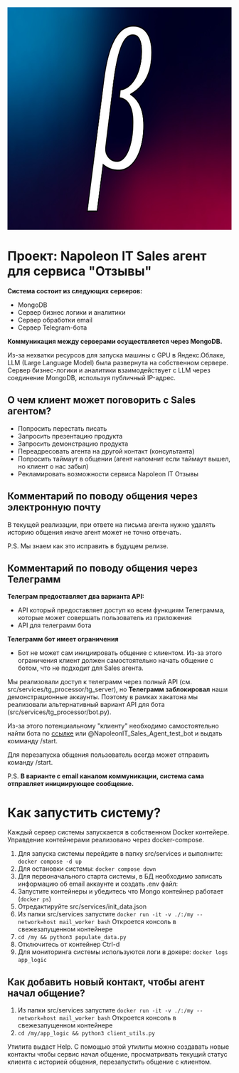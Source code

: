 <img src="extensions/logo.jpeg" alt="ikanam-ai Logo" width="1000" height="500">


# Проект: Napoleon IT Sales агент для сервиса "Отзывы" 

**Система состоит из следующих серверов:**
* MongoDB
* Сервер бизнес логики и аналитики
* Сервер обработки email
* Сервер Telegram-бота

**Коммуникация между серверами осуществляется через MongoDB.** 

Из-за нехватки ресурсов для запуска машины с GPU в Яндекс.Облаке, LLM (Large Language Model) была развернута на собственном сервере. Сервер бизнес-логики и аналитики взаимодействует с LLM через соединение MongoDB, используя публичный IP-адрес.

## О чем клиент может поговорить с Sales агентом?

* Попросить перестать писать
* Запросить презентацию продукта
* Запросить демонстрацию продукта
* Переадресовать агента на другой контакт (консультанта)
* Попросить таймаут в общении (агент напомнит если таймаут вышел, но клиент о нас забыл)
* Рекламировать возможности сервиса Napoleon IT Отзывы

## Комментарий по поводу общения через электронную почту

В текущей реализации, при ответе на письма агента нужно удалять историю общения иначе агент может не точно отвечать.

P.S. Мы знаем как это исправить в будущем релизе.

## Комментарий по поводу общения через Телеграмм

**Телеграм предоставляет два варианта API:**
* API который предоставляет доступ ко всем функциям Телеграмма, которые может совершать пользователь из приложения
* API для телеграмм бота

**Телеграмм бот имеет ограничения**
* Бот не может сам инициировать общение с клиентом. Из-за этого ограничения клиент должен самостоятельно начать общение с ботом, что не подходит для Sales агента.

Мы реализовали доступ к телеграмм через полный API (см. src/services/tg_processor/tg_server), но **Телеграмм заблокировал** наши демонстрационные аккаунты. Поэтому в рамках хакатона мы реализовали альтернативный вариант API для бота (src/services/tg_processor/bot.py).

Из-за этого потенциальному "клиенту" необходимо самостоятельно найти бота по [ссылке](https://t.me/NapaleonIT_Sales_Agent_test_bot)  или @NapoleonIT_Sales_Agent_test_bot и выдать комманду /start.

Для перезапуска общения пользователь всегда может отправить команду /start.

P.S. **В варианте с email каналом коммуникации, система сама отправляет инициирующее сообщение.**

# Как запустить систему?
Каждый сервер системы запускается в собственном Docker контейере. Управдение контейнерами реализовано через docker-compose.

1. Для запуска системы перейдите в папку src/services и выполните: ```docker compose -d up```
2. Для остановки системы: ```docker compose down```
3. Для первоначального старта системы, в БД необходимо записать информацию об email аккаунте и создать .env файл:
4. Запустите контейнеры и убедитесь что Mongo контейнер работает (```docker ps```)
5. Отредактируйте src/services/init_data.json
6. Из папки src/services запустите ```docker run -it -v ./:/my --network=host mail_worker bash``` Откроется консоль в свежезапущенном контейнере
7. ```cd /my && python3 populate_data.py```
8. Отключитесь от контейнер Ctrl-d
9. Для мониторинга системы используются логи в докере: ```docker logs app_logic```

## Как добавить новый контакт, чтобы агент начал общение?
1. Из папки src/services запустите ```docker run -it -v ./:/my --network=host mail_worker bash``` Откроется консоль в свежезапущенном контейнере
2. ```cd /my/app_logic && python3 client_utils.py```

Утилита выдаст Help. С помощью этой утилиты можно создавать новые контакты чтобы сервис начал общение, просматривать текущий статус клиента с историей общения, перезапустить общение с клиентом.
